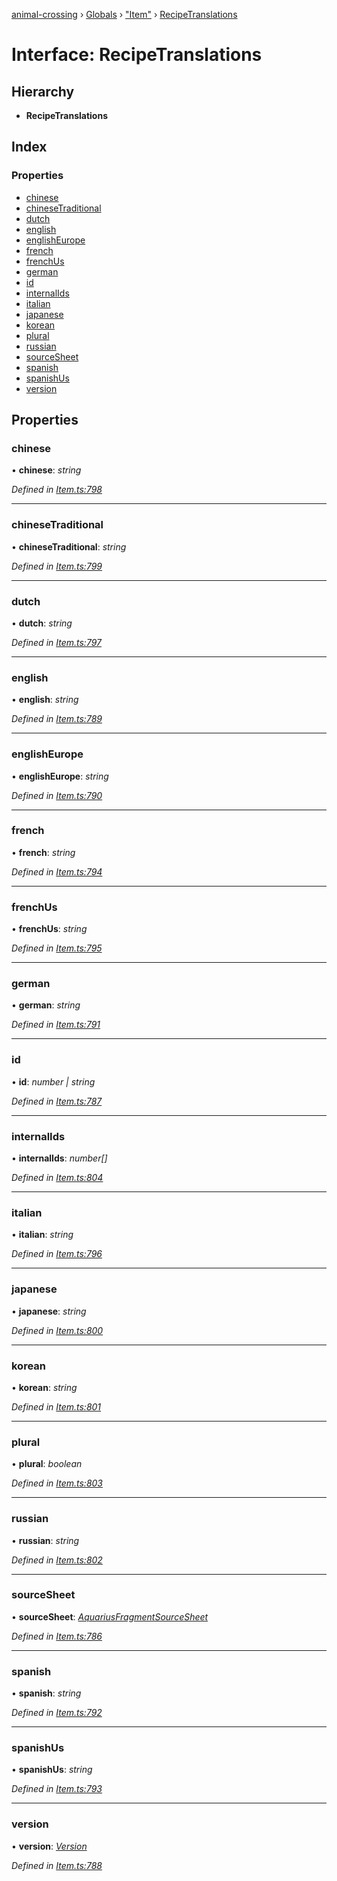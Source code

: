 [animal-crossing](../README.md) › [Globals](../globals.md) › ["Item"](../modules/_item_.md) › [RecipeTranslations](_item_.recipetranslations.md)

# Interface: RecipeTranslations

## Hierarchy

* **RecipeTranslations**

## Index

### Properties

* [chinese](_item_.recipetranslations.md#chinese)
* [chineseTraditional](_item_.recipetranslations.md#chinesetraditional)
* [dutch](_item_.recipetranslations.md#dutch)
* [english](_item_.recipetranslations.md#english)
* [englishEurope](_item_.recipetranslations.md#englisheurope)
* [french](_item_.recipetranslations.md#french)
* [frenchUs](_item_.recipetranslations.md#frenchus)
* [german](_item_.recipetranslations.md#german)
* [id](_item_.recipetranslations.md#id)
* [internalIds](_item_.recipetranslations.md#internalids)
* [italian](_item_.recipetranslations.md#italian)
* [japanese](_item_.recipetranslations.md#japanese)
* [korean](_item_.recipetranslations.md#korean)
* [plural](_item_.recipetranslations.md#plural)
* [russian](_item_.recipetranslations.md#russian)
* [sourceSheet](_item_.recipetranslations.md#sourcesheet)
* [spanish](_item_.recipetranslations.md#spanish)
* [spanishUs](_item_.recipetranslations.md#spanishus)
* [version](_item_.recipetranslations.md#version)

## Properties

###  chinese

• **chinese**: *string*

*Defined in [Item.ts:798](https://github.com/Norviah/animal-crossing/blob/682361d/module/types/Item.ts#L798)*

___

###  chineseTraditional

• **chineseTraditional**: *string*

*Defined in [Item.ts:799](https://github.com/Norviah/animal-crossing/blob/682361d/module/types/Item.ts#L799)*

___

###  dutch

• **dutch**: *string*

*Defined in [Item.ts:797](https://github.com/Norviah/animal-crossing/blob/682361d/module/types/Item.ts#L797)*

___

###  english

• **english**: *string*

*Defined in [Item.ts:789](https://github.com/Norviah/animal-crossing/blob/682361d/module/types/Item.ts#L789)*

___

###  englishEurope

• **englishEurope**: *string*

*Defined in [Item.ts:790](https://github.com/Norviah/animal-crossing/blob/682361d/module/types/Item.ts#L790)*

___

###  french

• **french**: *string*

*Defined in [Item.ts:794](https://github.com/Norviah/animal-crossing/blob/682361d/module/types/Item.ts#L794)*

___

###  frenchUs

• **frenchUs**: *string*

*Defined in [Item.ts:795](https://github.com/Norviah/animal-crossing/blob/682361d/module/types/Item.ts#L795)*

___

###  german

• **german**: *string*

*Defined in [Item.ts:791](https://github.com/Norviah/animal-crossing/blob/682361d/module/types/Item.ts#L791)*

___

###  id

• **id**: *number | string*

*Defined in [Item.ts:787](https://github.com/Norviah/animal-crossing/blob/682361d/module/types/Item.ts#L787)*

___

###  internalIds

• **internalIds**: *number[]*

*Defined in [Item.ts:804](https://github.com/Norviah/animal-crossing/blob/682361d/module/types/Item.ts#L804)*

___

###  italian

• **italian**: *string*

*Defined in [Item.ts:796](https://github.com/Norviah/animal-crossing/blob/682361d/module/types/Item.ts#L796)*

___

###  japanese

• **japanese**: *string*

*Defined in [Item.ts:800](https://github.com/Norviah/animal-crossing/blob/682361d/module/types/Item.ts#L800)*

___

###  korean

• **korean**: *string*

*Defined in [Item.ts:801](https://github.com/Norviah/animal-crossing/blob/682361d/module/types/Item.ts#L801)*

___

###  plural

• **plural**: *boolean*

*Defined in [Item.ts:803](https://github.com/Norviah/animal-crossing/blob/682361d/module/types/Item.ts#L803)*

___

###  russian

• **russian**: *string*

*Defined in [Item.ts:802](https://github.com/Norviah/animal-crossing/blob/682361d/module/types/Item.ts#L802)*

___

###  sourceSheet

• **sourceSheet**: *[AquariusFragmentSourceSheet](../enums/_item_.aquariusfragmentsourcesheet.md)*

*Defined in [Item.ts:786](https://github.com/Norviah/animal-crossing/blob/682361d/module/types/Item.ts#L786)*

___

###  spanish

• **spanish**: *string*

*Defined in [Item.ts:792](https://github.com/Norviah/animal-crossing/blob/682361d/module/types/Item.ts#L792)*

___

###  spanishUs

• **spanishUs**: *string*

*Defined in [Item.ts:793](https://github.com/Norviah/animal-crossing/blob/682361d/module/types/Item.ts#L793)*

___

###  version

• **version**: *[Version](../enums/_item_.version.md)*

*Defined in [Item.ts:788](https://github.com/Norviah/animal-crossing/blob/682361d/module/types/Item.ts#L788)*
